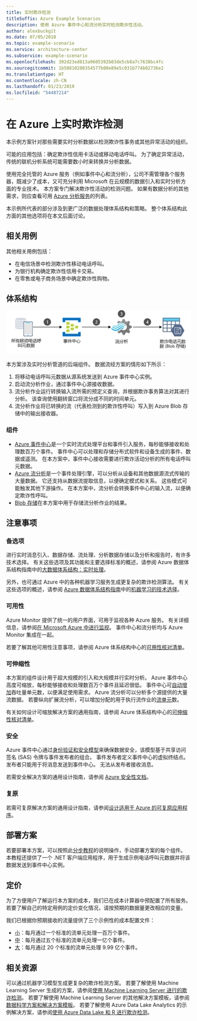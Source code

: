 ```yaml
---
title: 实时欺诈检测
titleSuffix: Azure Example Scenarios
description: 使用 Azure 事件中心和流分析实时检测欺诈性活动。
author: alexbuckgit
ms.date: 07/05/2018
ms.topic: example-scenario
ms.service: architecture-center
ms.subservice: example-scenario
ms.openlocfilehash: 392d23ed813a9605392b03de5cb8a7c7638bc4fc
ms.sourcegitcommit: 1b50810208354577b00e89e5c031b774b02736e2
ms.translationtype: HT
ms.contentlocale: zh-CN
ms.lasthandoff: 01/23/2019
ms.locfileid: "54487214"
---
```

# <a name="real-time-fraud-detection-on-azure"></a>在 Azure 上实时欺诈检测

本示例方案针对那些需要实时分析数据以检测欺诈性事务或其他异常活动的组织。

可能的应用包括：确定欺诈性信用卡活动或移动电话呼叫。 为了确定异常活动，传统的联机分析系统可能需要数小时来转换并分析数据。

使用完全托管的 Azure 服务（例如事件中心和流分析），公司不需管理各个服务器，既减少了成本，又可充分利用 Microsoft 在云规模的数据引入和实时分析方面的专业技术。 本方案专门解决欺诈性活动的检测问题。 如果有数据分析的其他需求，则应查看可用 [Azure 分析服务][product-category]的列表。

本示例所代表的部分涉及到更广泛的数据处理体系结构和策略。 整个体系结构此方面的其他选项将在本文后面讨论。

## <a name="relevant-use-cases"></a>相关用例

其他相关用例包括：

- 在电信场景中检测欺诈性移动电话呼叫。
- 为银行机构确定欺诈性信用卡交易。
- 在零售或电子商务场景中确定欺诈性购物。

## <a name="architecture"></a>体系结构

![从体系结构的角度概要说明实时欺诈检测方案的 Azure 组件][architecture]

本方案涉及实时分析管道的后端组件。 数据流经方案的情形如下所示：

1. 将移动电话呼叫元数据从源系统发送到 Azure 事件中心实例。
2. 启动流分析作业，通过事件中心源接收数据。
3. 流分析作业运行转换输入流所需的预定义查询，并根据欺诈事务算法对其进行分析。 该查询使用翻转窗口将流分成不同的时间单元。
4. 流分析作业将已转换的流（代表检测到的欺诈性呼叫）写入到 Azure Blob 存储中的输出接收器。

### <a name="components"></a>组件

- [Azure 事件中心][docs-event-hubs]是一个实时流式处理平台和事件引入服务，每秒能够接收和处理数百万个事件。 事件中心可以处理和存储分布式软件和设备生成的事件、数据或遥测。 在本方案中，事件中心接收需要进行欺诈活动分析的所有电话呼叫元数据。
- [Azure 流分析][docs-stream-analytics]是一个事件处理引擎，可以分析从设备和其他数据源流式传输的大量数据。 它还支持从数据流提取信息，以便确定模式和关系。 这些模式可能触发其他下游操作。 在本方案中，流分析会转换事件中心的输入流，以便确定欺诈性呼叫。
- [Blob 存储](/azure/storage/blobs/storage-blobs-introduction)在本方案中用于存储流分析作业的结果。

## <a name="considerations"></a>注意事项

### <a name="alternatives"></a>备选项

进行实时消息引入、数据存储、流处理、分析数据存储以及分析和报告时，有许多技术选择。 有关这些选项及其功能和主要选择标准的概述，请参阅 Azure 数据体系结构指南中的[大数据体系结构：实时处理](/azure/architecture/data-guide/technology-choices/real-time-ingestion)。

另外，也可通过 Azure 中的各种机器学习服务生成更复杂的欺诈检测算法。 有关这些选项的概述，请参阅 [Azure 数据体系结构指南](../../data-guide/index.md)中的[机器学习的技术选择](/azure/architecture/data-guide/technology-choices/data-science-and-machine-learning)。

### <a name="availability"></a>可用性

Azure Monitor 提供了统一的用户界面，可用于监视各种 Azure 服务。 有关详细信息，请参阅[在 Microsoft Azure 中进行监视](/azure/monitoring-and-diagnostics/monitoring-overview)。 事件中心和流分析均与 Azure Monitor 集成在一起。

若要了解其他可用性注意事项，请参阅 Azure 体系结构中心的[可用性核对清单][availability]。

### <a name="scalability"></a>可伸缩性

本方案的组件设计用于超大规模的引入和大规模并行实时分析。 Azure 事件中心高度可缩放，每秒能够接收和处理数百万个事件且延迟很低。 事件中心可[自动增加](/azure/event-hubs/event-hubs-auto-inflate)吞吐量单元数，以便满足使用需求。 Azure 流分析可以分析多个源提供的大量流数据。 若要纵向扩展流分析，可以增加分配的用于执行流作业的[流单元](/azure/stream-analytics/stream-analytics-streaming-unit-consumption)数。

有关如何设计可缩放解决方案的通用指南，请参阅 Azure 体系结构中心的[可伸缩性核对清单][scalability]。

### <a name="security"></a>安全

Azure 事件中心通过[身份验证和安全模型][docs-event-hubs-security-model]来确保数据安全，该模型基于共享访问签名 (SAS) 令牌与事件发布者的组合。 事件发布者定义事件中心的虚拟终结点。 发布者只能用于将消息发送到事件中心。 无法从发布者接收消息。

若需安全解决方案的通用设计指南，请参阅 [Azure 安全性文档][security]。

### <a name="resiliency"></a>复原

若需可复原解决方案的通用设计指南，请参阅[设计适用于 Azure 的可复原应用程序][resiliency]。

## <a name="deploy-the-scenario"></a>部署方案

若要部署本方案，可以按照此[分步教程][tutorial]的说明操作，手动部署方案的每个组件。 本教程还提供了一个 .NET 客户端应用程序，用于生成示例电话呼叫元数据并将该数据发送到事件中心实例。

## <a name="pricing"></a>定价

为了方便用户了解运行本方案的成本，我们已在成本计算器中预配置了所有服务。 若要了解自己的特定用例的定价变化情况，请按预期的数据量更改相应的变量。

我们已根据你预期接收的流量提供了三个示例性的成本配置文件：

- [小][small-pricing]：每月通过一个标准的流单元处理一百万个事件。
- [中][medium-pricing]：每月通过五个标准的流单元处理一亿个事件。
- [大][large-pricing]：每月通过 20 个标准的流单元处理 9.99 亿个事件。

## <a name="related-resources"></a>相关资源

可以通过机器学习模型生成更复杂的欺诈检测方案。 若要了解使用 Machine Learning Server 生成的方案，请参阅[使用 Machine Learning Server 进行的欺诈检测][r-server-fraud-detection]。 若要了解使用 Machine Learning Server 的其他解决方案模板，请参阅[数据科学方案和解决方案模板][docs-r-server-sample-solutions]。 若要了解使用 Azure Data Lake Analytics 的示例解决方案，请参阅[使用 Azure Data Lake 和 R 进行欺诈检测][technet-fraud-detection]。

<!-- links -->
[product-category]: https://azure.microsoft.com/product-categories/analytics/
[tutorial]: /azure/stream-analytics/stream-analytics-real-time-fraud-detection
[small-pricing]: https://azure.com/e/74149ec312c049ccba79bfb3cfa67606
[medium-pricing]: https://azure.com/e/4fc94f7376de484d8ae67a6958cae60a
[large-pricing]: https://azure.com/e/7da8804396f9428a984578700003ba42
[architecture]: ./media/architecture-fraud-detection.png
[docs-event-hubs]: /azure/event-hubs/event-hubs-what-is-event-hubs
[docs-event-hubs-security-model]: /azure/event-hubs/event-hubs-authentication-and-security-model-overview
[docs-stream-analytics]: /azure/stream-analytics/stream-analytics-introduction
[docs-r-server-sample-solutions]: /machine-learning-server/r/sample-solutions
[r-server-fraud-detection]: https://microsoft.github.io/r-server-fraud-detection/
[technet-fraud-detection]: https://blogs.technet.microsoft.com/machinelearning/2017/06/28/using-azure-data-lake-and-r-for-fraud-detection/
[availability]: /azure/architecture/checklist/availability
[scalability]: /azure/architecture/checklist/scalability
[resiliency]: ../../resiliency/index.md
[security]: /azure/security/
